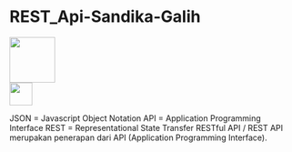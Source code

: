 # REST_Api-Sandika-Galih 

<img src="https://res.cloudinary.com/practicaldev/image/fetch/s--RK-AgEnh--/c_imagga_scale,f_auto,fl_progressive,h_900,q_auto,w_1600/https://dev-to-uploads.s3.amazonaws.com/i/1s3bedypkt7zm8maikzg.png" width="80">
<br>
<img src="https://upload.wikimedia.org/wikipedia/commons/thumb/c/c9/JSON_vector_logo.svg/2048px-JSON_vector_logo.svg.png"  width="40">

JSON = Javascript Object Notation
API = Application Programming Interface
REST = Representational State Transfer
RESTful API / REST API merupakan penerapan dari API (Application Programming Interface).
